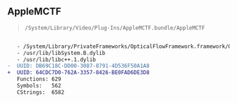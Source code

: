 ## AppleMCTF

> `/System/Library/Video/Plug-Ins/AppleMCTF.bundle/AppleMCTF`

```diff

   - /System/Library/PrivateFrameworks/OpticalFlowFramework.framework/OpticalFlowFramework
   - /usr/lib/libSystem.B.dylib
   - /usr/lib/libc++.1.dylib
-  UUID: DB69C18C-DD00-3087-8791-4D536F50A1A8
+  UUID: 64CDC7D0-762A-3357-8426-BE0FAD6DE3D8
   Functions: 629
   Symbols:   562
   CStrings:  6582

```
